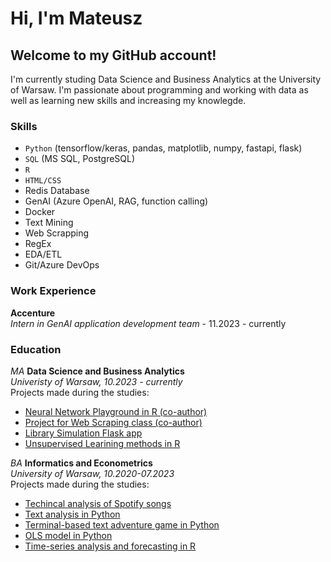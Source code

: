 # Hi, I'm Mateusz
## Welcome to my GitHub account!

I'm currently studing Data Science and Business Analytics at the University of Warsaw. I'm passionate about programming and working with data as well as learning new skills and increasing my knowlegde.

### Skills
- `Python` (tensorflow/keras, pandas, matplotlib, numpy, fastapi, flask)
- `SQL` (MS SQL, PostgreSQL)
- `R`
- `HTML/CSS`
- Redis Database
- GenAI (Azure OpenAI, RAG, function calling)
- Docker
- Text Mining
- Web Scrapping
- RegEx
- EDA/ETL
- Git/Azure DevOps

### Work Experience
**Accenture**  
*Intern in GenAI application development team* - 11.2023 - currently  


### Education
*MA* **Data Science and Business Analytics**  
*Univeristy of Warsaw, 10.2023 - currently*  
Projects made during the studies:
- [Neural Network Playground in R (co-author)](https://github.com/mmtomczak/adv_r_project)
- [Project for Web Scraping class (co-author)](https://github.com/mmtomczak/Webscraping_Project)
- [Library Simulation Flask app](https://github.com/mmtomczak/library_simulator)
- [Unsupervised Learining methods in R](https://rpubs.com/mmtomczakk)

*BA* **Informatics and Econometrics**  
*University of Warsaw, 10.2020-07.2023*  
Projects made during the studies:
- [Techincal analysis of Spotify songs](https://github.com/mmtomczak/DDR-ZJP-Project)
- [Text analysis in Python](https://github.com/mmtomczak/Text-Mining-Project)
- [Terminal-based text adventure game in Python](https://github.com/mmtomczak/PythonGame)
- [OLS model in Python](https://github.com/mmtomczak/econometricsFinal)
- [Time-series analysis and forecasting in R](https://github.com/mmtomczak/TSA-project)


